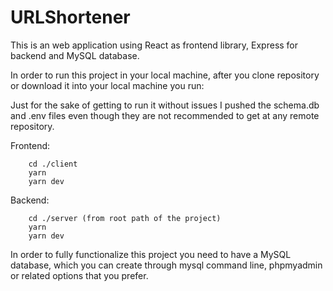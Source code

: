 # URLShortener

This is an web application using React as frontend library, Express for backend and MySQL database.

In order to run this project in your local machine, after you clone repository or download it into your local machine you run:

Just for the sake of getting to run it without issues I pushed the schema.db and .env files even though they are not recommended to get at any remote repository.

Frontend:

```
    cd ./client
    yarn
    yarn dev
```

Backend:

```
    cd ./server (from root path of the project)
    yarn
    yarn dev
```

In order to fully functionalize this project you need to have a MySQL database, which you can create through mysql command line, phpmyadmin or related options that you prefer.
